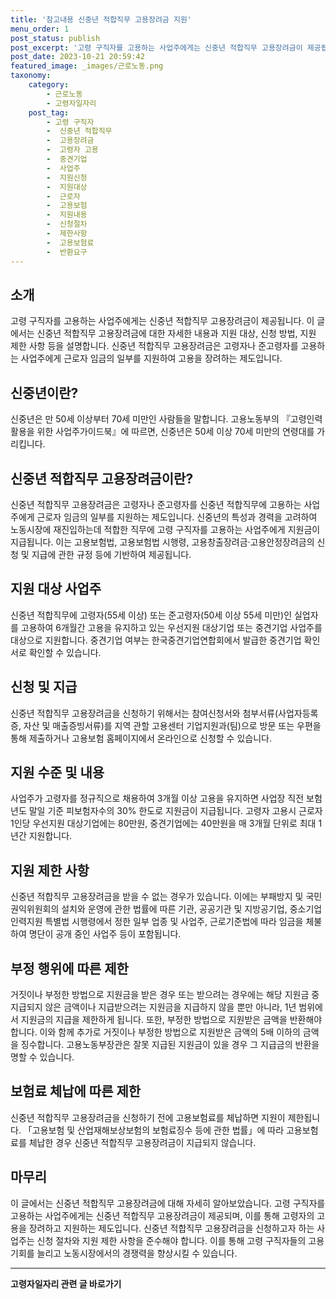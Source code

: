 ```yaml
---
title: '참고내용 신중년 적합직무 고용장려금 지원'
menu_order: 1
post_status: publish
post_excerpt: '고령 구직자를 고용하는 사업주에게는 신중년 적합직무 고용장려금이 제공됩니다. 이 글에서는 신중년 적합직무 고용장려금에 대한 자세한 내용과 지원 대상, 신청 방법, 지원 제한 사항 등을 설명합니다. 신중년 적합직무 고용장려금은 고령자나 준고령자를 고용하는 사업주에게 근로자 임금의 일부를 지원하여 고용을 장려하는 제도입니다.'
post_date: 2023-10-21 20:59:42
featured_image: _images/근로노동.png
taxonomy:
    category:
        - 근로노동
        - 고령자일자리
    post_tag:
        - 고령 구직자
        -  신중년 적합직무
        -  고용장려금
        -  고령자 고용
        -  중견기업
        -  사업주
        -  지원신청
        -  지원대상
        -  근로자
        -  고용보험
        -  지원내용
        -  신청절차
        -  제한사항
        -  고용보험료
        -  반환요구
---
```



## 소개

고령 구직자를 고용하는 사업주에게는 신중년 적합직무 고용장려금이 제공됩니다. 이 글에서는 신중년 적합직무 고용장려금에 대한 자세한 내용과 지원 대상, 신청 방법, 지원 제한 사항 등을 설명합니다. 신중년 적합직무 고용장려금은 고령자나 준고령자를 고용하는 사업주에게 근로자 임금의 일부를 지원하여 고용을 장려하는 제도입니다.

## 신중년이란?

신중년은 만 50세 이상부터 70세 미만인 사람들을 말합니다. 고용노동부의 『고령인력활용을 위한 사업주가이드북』에 따르면, 신중년은 50세 이상 70세 미만의 연령대를 가리킵니다.

## 신중년 적합직무 고용장려금이란?

신중년 적합직무 고용장려금은 고령자나 준고령자를 신중년 적합직무에 고용하는 사업주에게 근로자 임금의 일부를 지원하는 제도입니다. 신중년의 특성과 경력을 고려하여 노동시장에 재진입하는데 적합한 직무에 고령 구직자를 고용하는 사업주에게 지원금이 지급됩니다. 이는 고용보험법, 고용보험법 시행령, 고용창출장려금·고용안정장려금의 신청 및 지급에 관한 규정 등에 기반하여 제공됩니다.

## 지원 대상 사업주

신중년 적합직무에 고령자(55세 이상) 또는 준고령자(50세 이상 55세 미만)인 실업자를 고용하여 6개월간 고용을 유지하고 있는 우선지원 대상기업 또는 중견기업 사업주를 대상으로 지원합니다. 중견기업 여부는 한국중견기업연합회에서 발급한 중견기업 확인서로 확인할 수 있습니다.

## 신청 및 지급

신중년 적합직무 고용장려금을 신청하기 위해서는 참여신청서와 첨부서류(사업자등록증, 자산 및 매출증빙서류)를 지역 관할 고용센터 기업지원과(팀)으로 방문 또는 우편을 통해 제출하거나 고용보험 홈페이지에서 온라인으로 신청할 수 있습니다.

## 지원 수준 및 내용

사업주가 고령자를 정규직으로 채용하여 3개월 이상 고용을 유지하면 사업장 직전 보험년도 말일 기준 피보험자수의 30% 한도로 지원금이 지급됩니다. 고령자 고용시 근로자 1인당 우선지원 대상기업에는 80만원, 중견기업에는 40만원을 매 3개월 단위로 최대 1년간 지원합니다.

## 지원 제한 사항

신중년 적합직무 고용장려금을 받을 수 없는 경우가 있습니다. 이에는 부패방지 및 국민권익위원회의 설치와 운영에 관한 법률에 따른 기관, 공공기관 및 지방공기업, 중소기업인력지원 특별법 시행령에서 정한 일부 업종 및 사업주, 근로기준법에 따라 임금을 체불하여 명단이 공개 중인 사업주 등이 포함됩니다.

## 부정 행위에 따른 제한

거짓이나 부정한 방법으로 지원금을 받은 경우 또는 받으려는 경우에는 해당 지원금 중 지급되지 않은 금액이나 지급받으려는 지원금을 지급하지 않을 뿐만 아니라, 1년 범위에서 지원금의 지급을 제한하게 됩니다. 또한, 부정한 방법으로 지원받은 금액을 반환해야 합니다. 이와 함께 추가로 거짓이나 부정한 방법으로 지원받은 금액의 5배 이하의 금액을 징수합니다. 고용노동부장관은 잘못 지급된 지원금이 있을 경우 그 지급금의 반환을 명할 수 있습니다.

## 보험료 체납에 따른 제한

신중년 적합직무 고용장려금을 신청하기 전에 고용보험료를 체납하면 지원이 제한됩니다. 「고용보험 및 산업재해보상보험의 보험료징수 등에 관한 법률」에 따라 고용보험료를 체납한 경우 신중년 적합직무 고용장려금이 지급되지 않습니다.

## 마무리

이 글에서는 신중년 적합직무 고용장려금에 대해 자세히 알아보았습니다. 고령 구직자를 고용하는 사업주에게는 신중년 적합직무 고용장려금이 제공되며, 이를 통해 고령자의 고용을 장려하고 지원하는 제도입니다. 신중년 적합직무 고용장려금을 신청하고자 하는 사업주는 신청 절차와 지원 제한 사항을 준수해야 합니다. 이를 통해 고령 구직자들의 고용 기회를 늘리고 노동시장에서의 경쟁력을 향상시킬 수 있습니다.
<!-- wp:separator -->
<hr class="wp-block-separator has-alpha-channel-opacity"/>
<!-- /wp:separator -->

<!-- wp:group {"backgroundColor":"base","layout":{"type":"constrained"}} -->
<div class="wp-block-group has-base-background-color has-background"><!-- wp:paragraph {"align":"center","fontSize":"medium"} -->
<p class="has-text-align-center has-large-font-size"><strong>고령자일자리 관련 글 바로가기</strong></p>
<!-- /wp:paragraph -->


<!-- wp:latest-posts
{"categories":[{"id":10558,"count":19,"description":"","link":"https://uknowlaw.com/category/%ea%b3%a0%eb%a0%b9%ec%9e%90%ec%9d%bc%ec%9e%90%eb%a6%ac/","name":"고령자일자리","slug":"고령자일자리","taxonomy":"category","parent":0,"meta":[],"_links":{"self":[{"href":"https://uknowlaw.com/wp-json/wp/v2/categories/10558"}],"collection":[{"href":"https://uknowlaw.com/wp-json/wp/v2/categories"}],"about":[{"href":"https://uknowlaw.com/wp-json/wp/v2/taxonomies/category"}],"wp:post_type":[{"href":"https://uknowlaw.com/wp-json/wp/v2/posts?categories=10558"}],"curies":[{"name":"wp","href":"https://api.w.org/{rel}","templated":true}]}}],"postsToShow":100,"excerptLength":28,"postLayout":"grid","columns":2,"featuredImageAlign":"left","featuredImageSizeSlug":"large","fontSize":18px} /--></div>
<!-- /wp:group -->